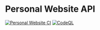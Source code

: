 # Personal Website API

[![Personal Website CI](https://github.com/brunomariz/personal-website-api/actions/workflows/ci.yml/badge.svg)](https://github.com/brunomariz/personal-website-api/actions/workflows/ci.yml) [![CodeQL](https://github.com/brunomariz/personal-website-api/actions/workflows/github-code-scanning/codeql/badge.svg)](https://github.com/brunomariz/personal-website-api/actions/workflows/github-code-scanning/codeql)
